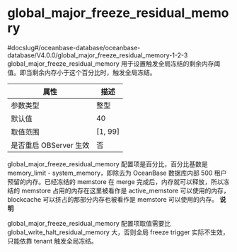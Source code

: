 global_major_freeze_residual_memory 
========================================================
#docslug#/oceanbase-database/oceanbase-database/V4.0.0/global_major_freeze_residual_memory-1-2-3
global_major_freeze_residual_memory 用于设置触发全局冻结的剩余内存阈值。即当剩余内存小于这个百分比时，触发全局冻结。


|      **属性**      |  **描述**   |
|------------------|-----------|
| 参数类型             | 整型        |
| 默认值              | 40        |
| 取值范围             | \[1, 99\] |
| 是否重启 OBServer 生效 | 否         |



global_major_freeze_residual_memory 配置项是百分比，百分比基数是 memory_limit - system_memory，即除去为 OceanBase 数据库内部 500 租户预留的内存。已经冻结的 memstore 在 merge 完成后，内存就可以释放，所以冻结的 memstore 占用的内存在这里被看作是 active_memstore 可以使用的内存，blockcache 可以挤占的那部分内存也被看作是 memstore 可以使用的内存。
**说明**



global_major_freeze_residual_memory 配置项取值需要比 global_write_halt_residual_memory 大，否则全局 freeze trigger 实际不生效，只能依靠 tenant 触发全局冻结。
